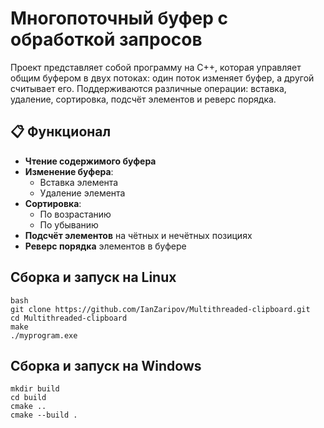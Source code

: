 # Многопоточный буфер с обработкой запросов

Проект представляет собой программу на C++, которая управляет общим буфером в двух потоках: один поток изменяет буфер, а другой считывает его. Поддерживаются различные операции: вставка, удаление, сортировка, подсчёт элементов и реверс порядка.

## 📋 Функционал
- **Чтение содержимого буфера**
- **Изменение буфера**:
  - Вставка элемента
  - Удаление элемента
- **Сортировка**:
  - По возрастанию
  - По убыванию
- **Подсчёт элементов** на чётных и нечётных позициях
- **Реверс порядка** элементов в буфере

##  Сборка и запуск на Linux
   ```
bash
   git clone https://github.com/IanZaripov/Multithreaded-clipboard.git
   cd Multithreaded-clipboard
   make
   ./myprogram.exe
  ```

##  Сборка и запуск на Windows
   ```
mkdir build
   cd build
   cmake ..
   cmake --build .
```
  
